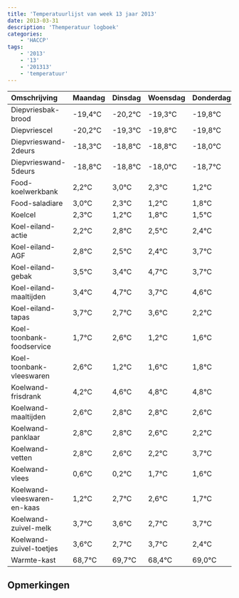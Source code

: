 ```yaml
---
title: 'Temperatuurlijst van week 13 jaar 2013'
date: 2013-03-31
description: 'Themperatuur logboek'
categories:
    - 'HACCP'
tags:
    - '2013'
    - '13'
    - '201313'
    - 'temperatuur'
---
```

|Omschrijving|Maandag|Dinsdag|Woensdag|Donderdag|Vrijdag|Zaterdag|Zondag|
|:---|:---|:---|:---|:---|:---|:---|:---|
|Diepvriesbak-brood|-19,4°C|-20,2°C|-19,3°C|-19,8°C|-19,8°C|-19,0°C|-19,7°C|
|Diepvriescel|-20,2°C|-19,3°C|-19,8°C|-19,8°C|-19,0°C|-19,7°C|-20,8°C|
|Diepvrieswand-2deurs|-18,3°C|-18,8°C|-18,8°C|-18,0°C|-18,7°C|-19,8°C|-19,2°C|
|Diepvrieswand-5deurs|-18,8°C|-18,8°C|-18,0°C|-18,7°C|-19,8°C|-19,2°C|-19,5°C|
|Food-koelwerkbank|2,2°C|3,0°C|2,3°C|1,2°C|1,8°C|1,5°C|1,4°C|
|Food-saladiare|3,0°C|2,3°C|1,2°C|1,8°C|1,5°C|1,4°C|2,7°C|
|Koelcel|2,3°C|1,2°C|1,8°C|1,5°C|1,4°C|2,7°C|1,7°C|
|Koel-eiland-actie|2,2°C|2,8°C|2,5°C|2,4°C|3,7°C|2,7°C|3,6°C|
|Koel-eiland-AGF|2,8°C|2,5°C|2,4°C|3,7°C|2,7°C|3,6°C|2,2°C|
|Koel-eiland-gebak|3,5°C|3,4°C|4,7°C|3,7°C|4,6°C|3,2°C|3,6°C|
|Koel-eiland-maaltijden|3,4°C|4,7°C|3,7°C|4,6°C|3,2°C|3,6°C|3,8°C|
|Koel-eiland-tapas|3,7°C|2,7°C|3,6°C|2,2°C|2,6°C|2,8°C|2,8°C|
|Koel-toonbank-foodservice|1,7°C|2,6°C|1,2°C|1,6°C|1,8°C|1,8°C|1,6°C|
|Koel-toonbank-vleeswaren|2,6°C|1,2°C|1,6°C|1,8°C|1,8°C|1,6°C|1,2°C|
|Koelwand-frisdrank|4,2°C|4,6°C|4,8°C|4,8°C|4,6°C|4,2°C|5,7°C|
|Koelwand-maaltijden|2,6°C|2,8°C|2,8°C|2,6°C|2,2°C|3,7°C|3,6°C|
|Koelwand-panklaar|2,8°C|2,8°C|2,6°C|2,2°C|3,7°C|3,6°C|2,7°C|
|Koelwand-vetten|2,8°C|2,6°C|2,2°C|3,7°C|3,6°C|2,7°C|3,7°C|
|Koelwand-vlees|0,6°C|0,2°C|1,7°C|1,6°C|0,7°C|1,7°C|0,4°C|
|Koelwand-vleeswaren-en-kaas|1,2°C|2,7°C|2,6°C|1,7°C|2,7°C|1,4°C|2,0°C|
|Koelwand-zuivel-melk|3,7°C|3,6°C|2,7°C|3,7°C|2,4°C|3,0°C|2,5°C|
|Koelwand-zuivel-toetjes|3,6°C|2,7°C|3,7°C|2,4°C|3,0°C|2,5°C|2,8°C|
|Warmte-kast|68,7°C|69,7°C|68,4°C|69,0°C|68,5°C|68,8°C|68,9°C|

## Opmerkingen


